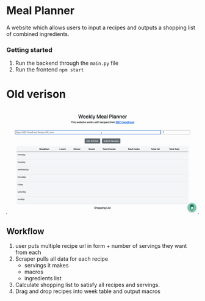 # Meal Planner

A website which allows users to input a recipes and outputs a shopping list of combined ingredients. 

### Getting started

1. Run the backend through the `main.py` file
2. Run the frontend `npm start`

# Old verison

![](./docs/v1-gif.gif)
## Workflow

1. user puts multiple recipe url in form + number of servings they want from each
2. Scraper pulls all data for each recipe
    - servings it makes 
    - macros
    - ingredients list 
3. Calculate shopping list to satisfy all recipes and servings.
4. Drag and drop recipes into week table and output macros 
